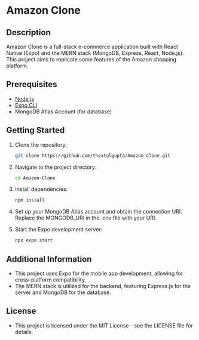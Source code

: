# Amazon Clone

## Description

Amazon Clone is a full-stack e-commerce application built with React Native (Expo) and the MERN stack (MongoDB, Express, React, Node.js). This project aims to replicate some features of the Amazon shopping platform.

## Prerequisites

- [Node.js](https://nodejs.org/)
- [Expo CLI](https://docs.expo.dev/get-started/installation/)
- MongoDB Atlas Account (for database)

## Getting Started

1. Clone the repository:

   ```bash
   git clone https://github.com/theatulgupta/Amazon-Clone.git
   ```

2. Navigate to the project directory:

   ```bash
   cd Amazon-Clone
   ```

3. Install dependencies:

   ```bash
   npm install
   ```

4. Set up your MongoDB Atlas account and obtain the connection URI. Replace the MONGODB_URI in the .env file with your URI.

5. Start the Expo development server:

   ```bash
   npx expo start
   ```

## Additional Information

- This project uses Expo for the mobile app development, allowing for cross-platform compatibility.
- The MERN stack is utilized for the backend, featuring Express.js for the server and MongoDB for the database.

## License

- This project is licensed under the MIT License - see the LICENSE file for details.
